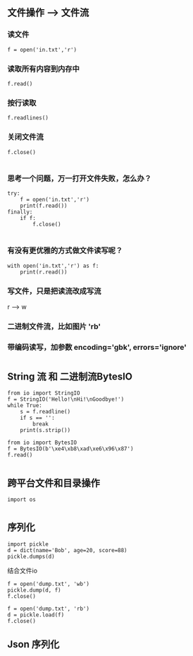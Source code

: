 ## 文件操作 --> 文件流

### 读文件
`
f = open('in.txt','r')
`
### 读取所有内容到内存中

`
f.read()
`
### 按行读取
`
f.readlines()
`

### 关闭文件流
`
f.close()
`

#
### 思考一个问题，万一打开文件失败，怎么办？
~~~~
try:
    f = open('in.txt','r')
    print(f.read())
finally:
    if f:
        f.close()
~~~~

#
### 有没有更优雅的方式做文件读写呢？

~~~~
with open('in.txt','r') as f:
    print(r.read())
~~~~

### 写文件，只是把读流改成写流
r --> w

### 二进制文件流，比如图片 'rb'

### 带编码读写，加参数 encoding='gbk', errors='ignore'

#

## String 流 和 二进制流BytesIO
~~~~
from io import StringIO
f = StringIO('Hello!\nHi!\nGoodbye!')
while True:
    s = f.readline()
    if s == '':
        break
    print(s.strip())
~~~~

~~~~
from io import BytesIO
f = BytesIO(b'\xe4\xb8\xad\xe6\x96\x87')
f.read()
~~~~

#

## 跨平台文件和目录操作 
`
import os
`

#

## 序列化
~~~~
import pickle
d = dict(name='Bob', age=20, score=88)
pickle.dumps(d)
~~~~
结合文件io
~~~~
f = open('dump.txt', 'wb')
pickle.dump(d, f)
f.close()
~~~~

~~~~
f = open('dump.txt', 'rb')
d = pickle.load(f)
f.close()
~~~~

## Json 序列化
